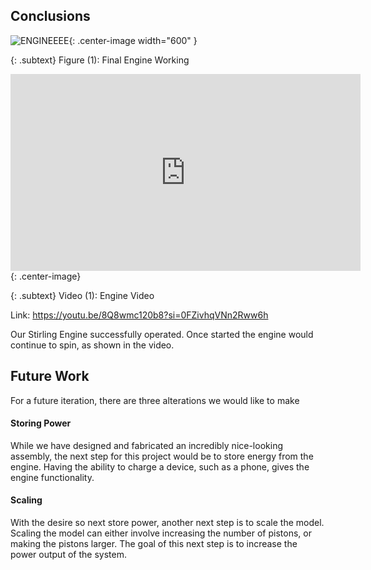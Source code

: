 ## Conclusions
![ENGINEEEE](https://eliaswheatfall.github.io/StirlingEngineOne/assets/EngineW.png){: .center-image width="600" }

{: .subtext}
Figure (1): Final Engine Working

<iframe width="560" height="315" src="https://www.youtube.com/embed/8Q8wmc120b8?si=03L6Gi5GpG7VMiyP" title="YouTube video player" frameborder="0" allow="accelerometer; autoplay; clipboard-write; encrypted-media; gyroscope; picture-in-picture; web-share" allowfullscreen></iframe>{: .center-image}

{: .subtext}
Video (1): Engine Video

Link: https://youtu.be/8Q8wmc120b8?si=0FZivhqVNn2Rww6h

Our Stirling Engine successfully operated. Once started the engine would continue to spin, as shown in the video.

## Future Work
For a future iteration, there are three alterations we would like to make

#### Storing Power
While we have designed and fabricated an incredibly nice-looking assembly, the next step for this project would be to store energy from the engine. Having the ability to charge a device, such as a phone, gives the engine functionality.

#### Scaling
With the desire so next store power, another next step is to scale the model. Scaling the model can either involve increasing the number of pistons, or making the pistons larger. The goal of this next step is to increase the power output of the system.

